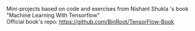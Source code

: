 Mini-projects based on code and exercises from Nishant Shukla 's book "Machine Learning With Tensorflow" <br>
Official book's repo: https://github.com/BinRoot/TensorFlow-Book
